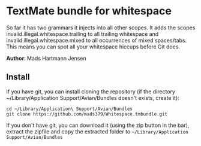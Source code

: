 TextMate bundle for whitespace 
==============================

So far it has two grammars it injects into all other scopes. It adds the scopes
invalid.illegal.whitespace.trailing to all trailing whitespace and 
invalid.illegal.whitespace.mixed to all occurrences of mixed spaces/tabs. This
means you can spot all your whitespace hiccups before Git does. 

**Author**: Mads Hartmann Jensen

Install
----------

If you have git, you can install cloning the repository (if the directory ~/Library/Application Support/Avian/Bundles doesn't 
exists, create it):

    cd ~/Library/Application\ Support/Avian/Bundles
    git clone https://github.com/mads379/Whitespace.tmbundle.git

If you don't have git, you can download it (using the zip button in the bar), extract the zipfile and copy
the extracted folder to `~/Library/Application Support/Avian/Bundles`
